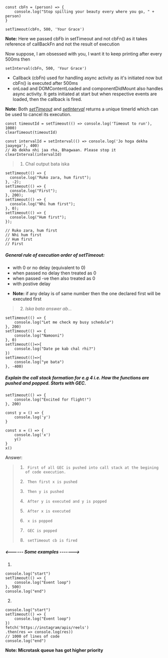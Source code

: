 ```
const cbFn = (person) => {
    console.log("Stop spilling your beauty every where you go, " + person)
}

setTimeout(cbFn, 500, 'Your Grace')
```
**Note:** Here we passed cbFb in setTimeout and not cbFn() as it takes reference of callBackFn and not the result of execution

Now suppose, I am obsessed with you, I want it to keep printing after every 500ms then

    setInterval(cbFn, 500, 'Your Grace')

- Callback (cbFn) used for handling async activity as it's initiated now but cbFn() is executed after 500ms
- onLoad and DOMContentLoaded and componentDidMount also handles async activity. It gets initiated at start but when respective events are loaded, then the callback is fired.

**Note:** Both *<u>setTimeout</u>* and *<u>setInterval</u>* returns a unique timerId which can be used to cancel its execution.

    const timeoutId = setTimeout(() => console.log('Timeout to run'), 1000)
    clearTimeout(timeoutId)

    const intervalId = setInterval(() => console.log('Jo hoga dekha jaayega'), 400)
    // Ab dekha nhi jaa rha, Bhagwaan. Please stop it
    clearInterval(intervalId)


> 1. Chal output bata iska 
```
setTimeout(() => {
  console.log("Ruko zara, hum first");
}, -2);
setTimeout(() => {
  console.log("First");
}, 200);
setTimeout(() => {
  console.log("Nhi hum first");
}, 0);
setTimeout(() => {
  console.log("Hum first");
});

// Ruko zara, hum first
// Nhi hum first
// Hum first
// First
```

##### General rule of execution order of setTimeout:
- with 0 or no delay (equivalent to 0)
- when passed no delay then treated as 0
- when passed -ve then also treated as 0
- with postive delay
    
* **Note:** if any delay is of same number then the one declared first will be executed first


>2. *Iska bata answer ab...*
```
setTimeout(() => {
    console.log("Let me check my busy schedule")
}, 200)
setTimeout(() => {
    console.log("Namooni")
}, 0)
setTimeout(()=>{
    console.log("Date pe kab chal rhi?")
})
setTimeout(()=>{
    console.log("ye bata")
}, -400)
```
##### Explain the call stack formation for e.g 4 i.e. How the functions are pushed and popped. Starts with GEC.
```
setTimeout(() => {
    console.log("Excited for flight!")
}, 200)

const y = () => {
    console.log('y')
}

const x = () => {
    console.log('x')
    y()
}
x()
```
Answer: 
> 1.      First of all GEC is pushed into call stack at the begining of code execution.
> 2.      Then first x is pushed
> 3.      Then y is pushed
> 4.      After y is executed and y is popped
> 5.      After x is executed
> 6.      x is popped
> 7.      GEC is popped
> 8.      setTimeout cb is fired

#####     <------ Some examples ------->
1.

    console.log("start")
    setTimeout(() => {
        console.log("Event loop")
    }, 500)
    console.log("end")
    
2.

    console.log("start")
    setTimeout(() => {
        console.log("Event loop")
    })
    fetch('https://instagram/apis/reels')
    .then(res => console.log(res))
    // 1000 of lines of code
    console.log("end")

**Note: Microtask queue has got higher priority**